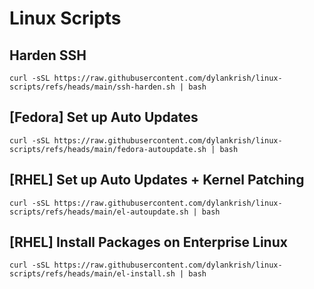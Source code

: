 # Linux Scripts

## Harden SSH
```
curl -sSL https://raw.githubusercontent.com/dylankrish/linux-scripts/refs/heads/main/ssh-harden.sh | bash
```

## [Fedora] Set up Auto Updates
```
curl -sSL https://raw.githubusercontent.com/dylankrish/linux-scripts/refs/heads/main/fedora-autoupdate.sh | bash
```

## [RHEL] Set up Auto Updates + Kernel Patching
```
curl -sSL https://raw.githubusercontent.com/dylankrish/linux-scripts/refs/heads/main/el-autoupdate.sh | bash
```

## [RHEL] Install Packages on Enterprise Linux
```
curl -sSL https://raw.githubusercontent.com/dylankrish/linux-scripts/refs/heads/main/el-install.sh | bash
```

